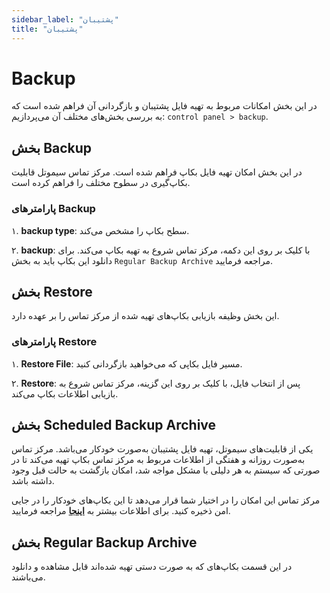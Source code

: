 ```yaml
---
sidebar_label: "پشتیبان"
title: "پشتیبان"
---
```


# Backup

در این بخش امکانات مربوط به تهیه فایل پشتیبان و بازگردانی آن فراهم شده است که به بررسی بخش‌های مختلف آن می‌پردازیم: `control panel > backup`.

## بخش Backup
در این بخش امکان تهیه فایل بکاپ فراهم شده است. مرکز تماس سیموتل قابلیت بکاپ‌گیری در سطوح مختلف را فراهم کرده است.

### پارامترهای Backup

۱. **backup type**: سطح بکاپ را مشخص می‌کند.

۲. **backup**: با کلیک بر روی این دکمه، مرکز تماس شروع به تهیه بکاپ می‌کند. برای دانلود این بکاپ باید به بخش `Regular Backup Archive` مراجعه فرمایید.

## بخش Restore
این بخش وظیفه بازیابی بکاپ‌های تهیه شده از مرکز تماس را بر عهده دارد.

### پارامتر‌های Restore

۱. **Restore File**: مسیر فایل بکاپی که می‌خواهید بازگردانی کنید.

۲. **Restore**: پس از انتخاب فایل، با کلیک بر روی این گزینه، مرکز تماس شروع به بازیابی اطلاعات بکاپ می‌کند.

## بخش Scheduled Backup Archive

یکی از قابلیت‌های سیموتل، تهیه فایل پشتیبان به‌صورت خودکار می‌باشد. مرکز تماس به‌صورت روزانه و هفتگی از اطلاعات مربوط به مرکز تماس بکاپ تهیه می‌کند تا در صورتی که سیستم به هر دلیلی با مشکل مواجه شد، امکان بازگشت به حالت قبل وجود داشته باشد.

مرکز تماس این امکان را در اختیار شما قرار می‌دهد تا این بکاپ‌های خودکار را در جایی امن ذخیره کنید. برای اطلاعات بیشتر به **[اینجا](/pbx/pbx-menu/maintenance/settings/backup_drive)** مراجعه فرمایید.


## بخش Regular Backup Archive

در این قسمت بکاپ‌های که به صورت دستی تهیه شده‌اند قابل مشاهده و دانلود می‌باشند.


